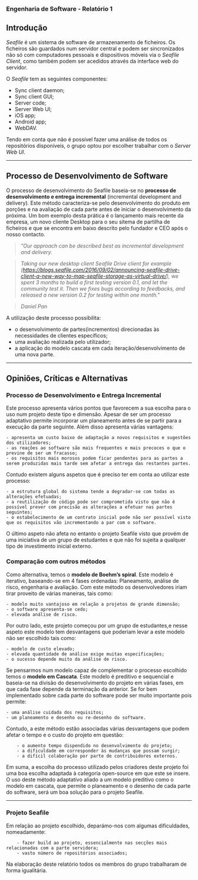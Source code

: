 ### **Engenharia de Software - Relatório 1**


## **Introdução**

*Seafile* é um sistema de software de armazenamento de ficheiros. Os ficheiros são guardados num servidor central e podem ser sincronizados não só com computadores pessoais e dispositivos móveis via o *Seafile Client*, como também podem ser acedidos através da interface web do servidor.

O *Seafile* tem as seguintes componentes:
		
- Sync client daemon;
- Sync client GUI;
- Server code;
- Server Web UI;
- iOS app;
- Android app;
- WebDAV.

Tendo em conta que não é possível fazer uma análise de todos os repositórios disponíveis, o grupo optou por escolher trabalhar com o *Server Web UI*. 

---

## **Processo de Desenvolvimento de Software**

O processo de desenvolvimento do Seafile baseia-se no **processo de desenvolvimento e entrega incremental** (incremental development and delivery). Este método caracteriza-se pelo desenvolvimento do produto em porções e na avaliação de cada parte antes de iniciar o desenvolvimento da próxima. Um bom exemplo desta prática é o lançamento mais recente da empresa, um novo cliente Desktop para o seu sitema de partilha de ficheiros e que se encontra em baixo descrito pelo fundador e CEO após o nosso contacto.

>*"Our approach can be described best as incremental development and delivery.*

>*Taking our new desktop client Seafile Drive client for example (https://blogs.seafile.com/2016/09/02/announcing-seafile-drive-client-a-new-way-to-map-seafile-storage-as-virtual-drive/), we spent 3 months to build a first testing version 0.1, and let the community test it. Then we fixes bugs according to feedbacks, and released a new version 0.2 for testing within one month."*

>*Daniel Pan*

A utilização deste processo possibilita:

- o desenvolvimento de partes(incrementos) direcionadas às necessidades de clientes específicos;
- uma avaliação realizada pelo utilizador;
- a aplicação do modelo cascata em cada iteração/desenvolvimento de uma nova parte.

<!--- Este projeto, tal como em tantos outros projetos *open source*, baseia-se no **método ágil**. Contrariamente aos métodos preditivos, que procuram um planeamento detalhado do projeto, este método destaca-se pela rápida capacidade de adaptação a mudanças que vão surgindo no decorrer do desenvolvimento do projeto.

Deste modo, este método valoriza essencialmente a:
    
        - funcionalidade do software;
        - colaboração e satisfação do cliente;
        - capacidade de resposta a mudanças.

Como consequência desta volatilidade, é frequente lançarem-se novas funcionalidades no espaço de semanas, o que é vantajoso, pois transmite segurança ao cliente e denota um claro empenho por parte dos *developers*.  --->

---

## **Opiniões, Críticas e Alternativas**

### **Processo de Desenvolvimento e Entrega Incremental**

Este processo apresenta vários pontos que favorecem a sua escolha para o uso num projeto deste tipo e dimensão. Apesar de ser um processo adaptativo permite incorporar um planeamento antes de se partir para a execução da parte seguinte. Além disso apresenta várias vantagens:
	
	- apresenta um custo baixo de adaptação a novos requisitos e sugestões dos utilizadores;
	- as reações ao software são mais frequentes e mais precoces o que o previne de ser um fracasso;
	- os requisitos mais morosos podem ficar pendentes para as partes a serem produzidas mais tarde sem afetar a entrega das restantes partes.

Contudo existem alguns aspetos que é preciso ter em conta ao utilizar este processo:

	- a estrutura global do sistema tende a degradar-se com todas as alterações efetuadas;
	- a reutilização do código pode ser comprometida visto que não é possível prever com precisão as alterações a efetuar nas partes seguintes;
	- o estabelecimento de um contrato inicial pode não ser possível visto que os requisitos vão incrementando a par com o software.

O último aspeto não afeta no entanto o projeto Seafile visto que provém de uma iniciativa de um grupo de estudantes e que não foi sujeita a qualquer tipo de investimento inicial externo.

### **Comparação com outros métodos**

Como alternativa, temos o **modelo de Boehm’s spiral**. Este modelo é iterativo, baseando-se em 4 fases ordenadas:
Planeamento, análise de risco, engenharia e avaliação.
Com este método os desenvolvedores iriam tirar proveito de várias maneiras, tais como:
	
	- modelo muito vantajoso em relação a projetos de grande dimensão;
	- o software apresenta-se cedo;
	- elevada análise de risco.

Por outro lado, este projeto começou por um grupo de estudantes,e nesse aspeto este modelo tem desvantagens 
que poderiam levar a este modelo não ser escolhido tais como:

	- modelo de custo elevado;
	- elevada quantidade de análise exige muitas especificações;
	- o sucesso depende muito da análise de risco.

Se pensarmos num modelo capaz de complementar o processo escolhido temos o **modelo em Cascata**. Este modelo é preditivo e sequencial e baseia-se na divisão do desenvolvimento do projeto em várias fases, em que cada fase depende da terminação da anterior.
Se for bem implementado sobre cada parte do software pode ser muito importante pois permite:

	- uma análise cuidada dos requisitos;
	- um planeamento e desenho ou re-desenho do software.

Contudo, a este método estão associadas várias desvantagens que podem afetar o tempo e o custo do projeto em questão: 

        - o aumento tempo dispendido no desenvolvimento do projeto; 
        - a dificuldade em corresponder às mudanças que possam surgir;
        - a difícil colaboração por parte de contribuidores externos.


Em suma, a escolha do processo utilizado pelos criadores deste projeto foi uma boa escolha adaptada à categoria open-source em que este se insere. O uso deste método adaptativo aliado a um modelo preditivo como o modelo em cascata, que permite o planeamento e o desenho de cada parte do software, será um boa solução para o projeto Seafile.

<!--- ### **Método Ágil**

Como alternativa a este método ágil, temos, por exemplo, o **modelo em cascata**. Este modelo é preditivo e sequencial e baseia-se na divisão do desenvolvimento do projeto em várias fases, em que cada fase depende da terminação da anterior.
Contudo, a este métodos estão associadas várias desvantagens: 

        - o tempo dispendido no desenvolvimento do projeto; 
        - a dificuldade em corresponder às mudanças que possam surgir;
        - a difícil colaboração por parte de contribuidores externos, essencial num projeto "open source".

Apesar da utilização do método ágil em *open source* ser vantajosa relativamente à utilização dos restantes métodos, este falha pela falta de documentação produzida. --->

---

### **Projeto Seafile**

Em relação ao projeto escolhido, deparámo-nos com algumas dificuldades, nomeadamente:

        - fazer build ao projeto, essencialmente nas secções mais relacionadas com a parte servidora;
        - vasto número de repositórios associados;

Na elaboração deste relatório todos os membros do grupo trabalharam de forma igualitária.
